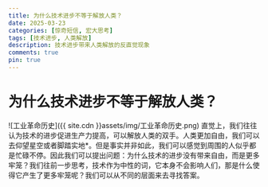```yaml
---
title: 为什么技术进步不等于解放人类？
date: 2025-03-23
categories: [惊奇短信, 宏大思考]
tags: [技术进步, 人类解放]
description: 技术进步带来人类解放的反直觉现象
comments: true
pin: true
---
```


# 为什么技术进步不等于解放人类？

![工业革命历史]({{ site.cdn }}assets/img/工业革命历史.png)
直觉上，我们往往认为技术的进步促进生产力提高，可以解放人类的双手。人类更加自由，我们可以去仰望星空或者脚踏实地*。但是事实并非如此，我们可以感觉到周围的人似乎都是忙碌不停。因此我们可以提出问题：为什么技术的进步没有带来自由，而是更多牢笼？我们往前一步思考，技术作为中性的词，它本身不会影响人们，那是什么使得它产生了更多牢笼呢？我们可以从不同的层面来去寻找答案。